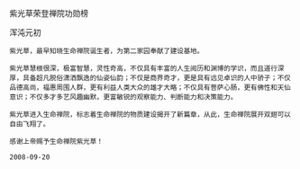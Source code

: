 紫光草荣登禅院功勋榜

浑沌元初


    紫光草，最早知晓生命禅院诞生者，为第二家园奉献了建设基地。

    紫光草慧根很深，极富智慧，灵性奇高，不仅具有丰富的人生阅历和渊博的学识，而且道行深厚，具备超凡脱俗潇洒飘逸的仙姿仙韵；不仅是商界奇才，更是具有远见卓识的人中骄子；不仅品德高尚，福惠周围人群，更有利益人类大众的雄才大略；不仅具有菩萨心肠，更有佛性和天仙意识；不仅多才多艺风趣幽默，更富敏锐的观察能力、判断能力和决策能力。

    紫光草进入生命禅院，标志着生命禅院的物质建设揭开了新篇章，从此，生命禅院展开双翅可以自由飞翔了。

    感谢上帝赐予生命禅院紫光草！

    2008-09-20



